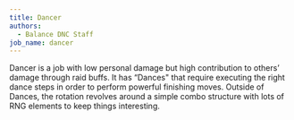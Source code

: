 ```yaml
---
title: Dancer
authors:
  - Balance DNC Staff
job_name: dancer
---
```

Dancer is a job with low personal damage but high contribution to others’ damage through raid buffs. It has “Dances" that require executing the right dance steps in order to perform powerful finishing moves. Outside of Dances, the rotation revolves around a simple combo structure with lots of RNG elements to keep things interesting.